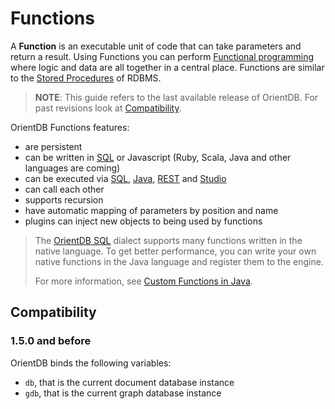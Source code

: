 # Functions

A **Function** is an executable unit of code that can take parameters and return a result. Using Functions you can perform [Functional programming](http://en.wikipedia.org/wiki/Functional_programming) where logic and data are all together in a central place. Functions are similar to the [Stored Procedures](http://en.wikipedia.org/wiki/Stored_procedure) of RDBMS.

>**NOTE**: This guide refers to the last available release of OrientDB. For past revisions look at [Compatibility](Functions.md#wiki-compatibility).

OrientDB Functions features:
- are persistent
- can be written in [SQL](SQL.md) or Javascript (Ruby, Scala, Java and other languages are coming)
- can be executed via [SQL](SQL.md), [Java](Functions-Use.md#functions-using-the-java-api), [REST](Functions-Use.md#functions-using-the-http-rest-api) and [Studio](https://github.com/orientechnologies/orientdb-studio/wiki)
- can call each other
- supports recursion
- have automatic mapping of parameters by position and name
- plugins can inject new objects to being used by functions


>The [OrientDB SQL](SQL.md) dialect supports many functions written in the native language.  To get better performance, you can write your own native functions in the Java language and register them to the engine. 
>
>For more information, see [Custom Functions in Java](SQL-Functions.md#cutom-functions-in-java).


## Compatibility

### 1.5.0 and before

OrientDB binds the following variables:
- `db`, that is the current document database instance
- `gdb`, that is the current graph database instance
